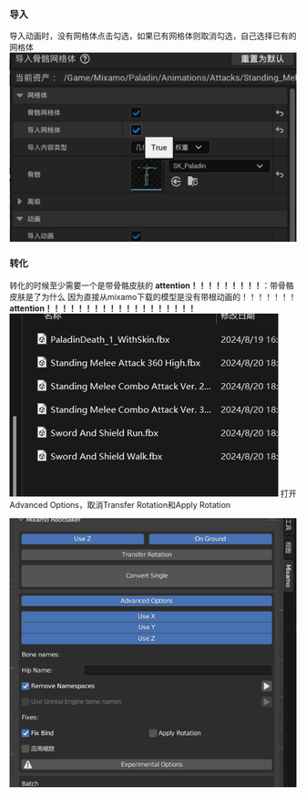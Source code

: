 ### 导入
导入动画时，没有网格体点击勾选，如果已有网格体则取消勾选，自己选择已有的网格体
![输入图片说明](/imgs/2024-08-20/tPdnXWwpITOcsYdr.png)
### 转化
转化的时候至少需要一个是带骨骼皮肤的
**attention！！！！！！！！！**：带骨骼皮肤是了为什么
因为直接从mixamo下载的模型是没有带根动画的！！！！！！！
**attention！！！！！！！！！！！！！！！！！！！**
![输入图片说明](/imgs/2024-08-20/cXjsfnig7lohK2vk.png)
打开Advanced Options，取消Transfer Rotation和Apply Rotation

![输入图片说明](/imgs/2024-08-19/uw3J2EZMVl68FkXU.png)

<!--stackedit_data:
eyJoaXN0b3J5IjpbLTc2MzMyNTQsMzY3MTcxNDA3XX0=
-->
